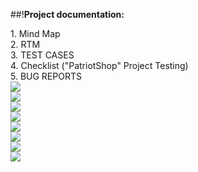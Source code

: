 ##!**Project documentation:**

1\. Mind Map  
2\. RTM  
3\. TEST CASES  
4\. Checklist ("PatriotShop" Project Testing)  
5\. BUG REPORTS  
![](https://33333.cdn.cke-cs.com/kSW7V9NHUXugvhoQeFaf/images/0cfb1e8fb42b9f82e3ac2433562f9ec1223536bd606f5df2.png)  
![](https://33333.cdn.cke-cs.com/kSW7V9NHUXugvhoQeFaf/images/647fa6a86eec2d73cf0c1c5d7e075a19bbbf64b65044b0b3.png)  
![](https://33333.cdn.cke-cs.com/kSW7V9NHUXugvhoQeFaf/images/2816cda8a6cdacadcdc7ca6fb957d502665d64d945702eb0.png)  
![](https://33333.cdn.cke-cs.com/kSW7V9NHUXugvhoQeFaf/images/f3162acaa63d22692b03535aaaa8e8ff510110535b2982c0.png)  
![](https://33333.cdn.cke-cs.com/kSW7V9NHUXugvhoQeFaf/images/00dc37b389ccfa4945a5509f92c627f952af2a92da334a80.png)  
![](https://33333.cdn.cke-cs.com/kSW7V9NHUXugvhoQeFaf/images/276260403297fd93a2487911586a83f45623e1355b71eb2d.png)  
![](https://33333.cdn.cke-cs.com/kSW7V9NHUXugvhoQeFaf/images/c6a6ea9fd1925acdf8c9ef6ca51441004837b9d1c8a47d50.png)  
![](https://33333.cdn.cke-cs.com/kSW7V9NHUXugvhoQeFaf/images/9b9649ffb7ed5df70b9943c6d7901867416d8585934b902d.png)
